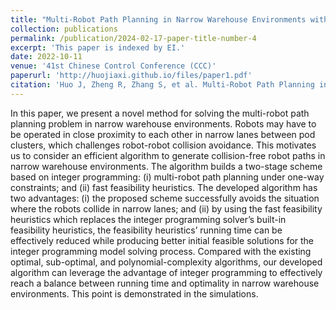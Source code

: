 ```yaml
---
title: "Multi-Robot Path Planning in Narrow Warehouse Environments with Fast Feasibility Heuristics"
collection: publications
permalink: /publication/2024-02-17-paper-title-number-4
excerpt: 'This paper is indexed by EI.'
date: 2022-10-11
venue: '41st Chinese Control Conference (CCC)'
paperurl: 'http://huojiaxi.github.io/files/paper1.pdf'
citation: 'Huo J, Zheng R, Zhang S, et al. Multi-Robot Path Planning in Narrow Warehouse Environments with Fast Feasibility Heuristics[C]//41st Chinese Control Conference (CCC). IEEE, 2022: 1840-1845.'
---
```


In this paper, we present a novel method for solving the multi-robot path planning problem in narrow warehouse
environments. Robots may have to be operated in close proximity to each other in narrow lanes between pod clusters, which
challenges robot-robot collision avoidance. This motivates us to consider an efficient algorithm to generate collision-free robot
paths in narrow warehouse environments. The algorithm builds a two-stage scheme based on integer programming: (i) multi-robot path planning under one-way constraints; and (ii) fast feasibility heuristics. The developed algorithm has two advantages:
(i) the proposed scheme successfully avoids the situation where the robots collide in narrow lanes; and (ii) by using the fast feasibility heuristics which replaces the integer programming solver’s built-in feasibility heuristics, the feasibility heuristics’ running
time can be effectively reduced while producing better initial feasible solutions for the integer programming model solving process. Compared with the existing optimal, sub-optimal, and polynomial-complexity algorithms, our developed algorithm can
leverage the advantage of integer programming to effectively reach a balance between running time and optimality in narrow
warehouse environments. This point is demonstrated in the simulations.
